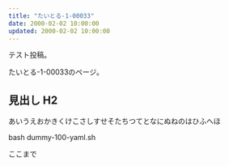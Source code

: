 ```yaml
---
title: "たいとる-1-00033"
date: 2000-02-02 10:00:00
updated: 2000-02-02 10:00:00
---
```


テスト投稿。

たいとる-1-00033のページ。


## 見出し H2

あいうえおかきくけこさしすせそたちつてとなにぬねのはひふへほ

bash dummy-100-yaml.sh


ここまで

